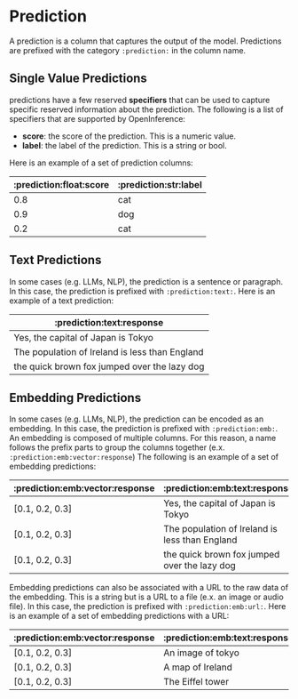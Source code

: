 # Prediction

A prediction is a column that captures the output of the model. Predictions are prefixed with the category `:prediction:` in the column name.

## Single Value Predictions

predictions have a few reserved **specifiers** that can be used to capture specific reserved information about the prediction. The following is a list of specifiers that are supported by OpenInference:

-   **score**: the score of the prediction. This is a numeric value.
-   **label**: the label of the prediction. This is a string or bool.

Here is an example of a set of prediction columns:

<table>
 <thead>
    <tr>
     <th>:prediction:float:score</th>
     <th>:prediction:str:label</th>
    </tr>
 </thead>
 <tbody>
 <tr>
    <td>0.8</td>
    <td>cat</td>
    </tr>
    <tr>
    <td>0.9</td>
    <td>dog</td>
    </tr>
    <tr>
    <td>0.2</td>
    <td>cat</td>
 </tbody>
</table>

## Text Predictions

In some cases (e.g. LLMs, NLP), the prediction is a sentence or paragraph. In this case, the prediction is prefixed with `:prediction:text:`. Here is an example of a text prediction:

<table>
 <thead>
    <tr>
     <th>:prediction:text:response</th>
    </tr>
 </thead>
 <tbody>
 <tr>
    <td>Yes, the capital of Japan is Tokyo</td>
    </tr>
    <tr>
    <td>The population of Ireland is less than England</td>
    </tr>
    <tr>
    <td>the quick brown fox jumped over the lazy dog</td>
 </tbody>
</table>

## Embedding Predictions

In some cases (e.g. LLMs, NLP), the prediction can be encoded as an embedding. In this case, the prediction is prefixed with `:prediction:emb:`. An embedding is composed of multiple columns. For this reason, a name follows the prefix parts to group the columns together (e.x. `:prediction:emb:vector:response`) The following is an example of a set of embedding predictions:

<table>
    <thead>
        <tr>
        <th>:prediction:emb:vector:response</th>
        <th>:prediction:emb:text:response</th>
        </tr>
    </thead>
    <tbody>
    <tr>
        <td>[0.1, 0.2, 0.3]</td>
        <td>Yes, the capital of Japan is Tokyo</td>
        </tr>
        <tr>
        <td>[0.1, 0.2, 0.3]</td>
        <td>The population of Ireland is less than England</td>
        </tr>
        <tr>
        <td>[0.1, 0.2, 0.3]</td>
        <td>the quick brown fox jumped over the lazy dog</td>
    </tbody>
</table>

Embedding predictions can also be associated with a URL to the raw data of the embedding. This is a string but is a URL to a file (e.x. an image or audio file). In this case, the prediction is prefixed with `:prediction:emb:url:`. Here is an example of a set of embedding predictions with a URL:

<table>
    <thead>
        <tr>
        <th>:prediction:emb:vector:response</th>
        <th>:prediction:emb:text:response</th>
        <th>:prediction:emb:url:response</th>
        </tr>
    </thead>
    <tbody>
    <tr>
        <td>[0.1, 0.2, 0.3]</td>
        <td>An image of tokyo</td>
        <td>https://example.com/image.jpg</td>
        </tr>
        <tr>
        <td>[0.1, 0.2, 0.3]</td>
        <td>A map of Ireland</td>
        <td>https://example.com/image.jpg</td>
        </tr>
        <tr>
        <td>[0.1, 0.2, 0.3]</td>
        <td>The Eiffel tower</td>
        <td>https://example.com/image.jpg</td>
    </tbody>
</table>
